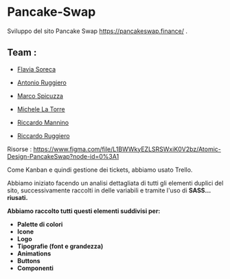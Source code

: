 # Pancake-Swap

Sviluppo del sito Pancake Swap https://pancakeswap.finance/ .

## Team :

 - [Flavia Soreca](https://github.com/FlaviaSo)
 
 - [Antonio Ruggiero](https://github.com/Tonyrgg)
 
 - [Marco Spicuzza](https://github.com/MarcoSpicuzza)
 
 - [Michele La Torre](https://github.com/samplesamplemic)
 
 - [Riccardo Mannino](https://github.com/RiccardoMannino)
 
 - [Riccardo Ruggiero](https://github.com/Riccardo1091)

 
 Risorse : https://www.figma.com/file/L1BWWkyEZLSRSWxiK0V2bz/Atomic-Design-PancakeSwap?node-id=0%3A1
 
 Come Kanban e quindi gestione dei tickets, abbiamo usato Trello.
 
 Abbiamo iniziato facendo un analisi dettagliata di tutti gli elementi duplici del sito, successivamente raccolti in delle variabili e tramite l'uso di <strong>SASS<strong>... riusati.
 
 Abbiamo raccolto tutti questi elementi suddivisi per:
 * Palette di colori
 * Icone
 * Logo
 * Tipografie (font e grandezza)
 * Animations
 * Buttons
 * Componenti
